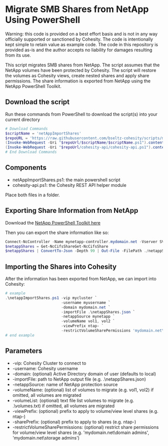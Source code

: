 # Migrate SMB Shares from NetApp Using PowerShell

Warning: this code is provided on a best effort basis and is not in any way officially supported or sanctioned by Cohesity. The code is intentionally kept simple to retain value as example code. The code in this repository is provided as-is and the author accepts no liability for damages resulting from its use.

This script migrates SMB shares from NetApp. The script assumes that the NetApp volumes have been protected by Cohesity. The script will restore the volumes as Cohesity views, create nested shares and apply share permissions. The share information is exported from NetApp using the NetApp PowerShell Toolkit.

## Download the script

Run these commands from PowerShell to download the script(s) into your current directory

```powershell
# Download Commands
$scriptName = 'netAppImportShares'
$repoURL = 'https://raw.githubusercontent.com/bseltz-cohesity/scripts/master/powershell'
(Invoke-WebRequest -Uri "$repoUrl/$scriptName/$scriptName.ps1").content | Out-File "$scriptName.ps1"; (Get-Content "$scriptName.ps1") | Set-Content "$scriptName.ps1"
(Invoke-WebRequest -Uri "$repoUrl/cohesity-api/cohesity-api.ps1").content | Out-File cohesity-api.ps1; (Get-Content cohesity-api.ps1) | Set-Content cohesity-api.ps1
# End Download Commands
```

## Components

* netAppImportShares.ps1: the main powershell script
* cohesity-api.ps1: the Cohesity REST API helper module

Place both files in a folder.

## Exporting Share Information from NetApp

Download the [NetApp PowerShell Toolkit here](https://mysupport.netapp.com/site/tools/tool-eula/5e58da8972f71828cfdf9cbb)

Then you can export the share information like so:

```powershell
Connect-NcController -Name mynetapp-controller.mydomain.net -Vserver SVM1 -HTTPS
$netappShares = Get-NcCifsShareGet-NcCifsShare
$netappShares | ConvertTo-Json -Depth 99 | Out-File -FilePath ./netappShares.json
```

## Importing the Shares into Cohesity

After the information has been exported from NetApp, we can import into Cohesity:

```powershell
# example
.\netappImportShares.ps1 -vip mycluster `
                         -username myusername `
                         -domain mydomain.net `
                         -importFile .\netappShares.json `
                         -netappSource mynetapp `
                         -volumeName vol1, vol2 `
                         -viewPrefix ntap- `
                         -restrictVolumeSharePermissions 'mydomain.net\domain admins', 'mydomain.net\storage admins'
# end example
```

## Parameters

* -vip: Cohesity Cluster to connect to
* -username: Cohesity username
* -domain: (optional) Active Directory domain of user (defaults to local)
* -importFile: path to NetApp output file (e.g. .\netappShares.json)
* -netappSource: name of NetApp protection source
* -volumeName: (optional) list of volumes to migrate (e.g. vol1, vol2) if omitted, all volumes are migrated
* -volumeList: (optional) text file list volumes to migrate (e.g. .\volumes.txt) if omitted, all volumes are migrated
* -viewPrefix: (optional) prefix to apply to volume/view level shares (e.g. ntap-)
* -sharePrefix: (optional) prefix to apply to shares (e.g. ntap-)
* -restrictVolumeSharePermissions: (optional) restrict share permissions for volume/view level shares (e.g. 'mydomain.net\domain admins', 'mydomain.net\storage admins')

